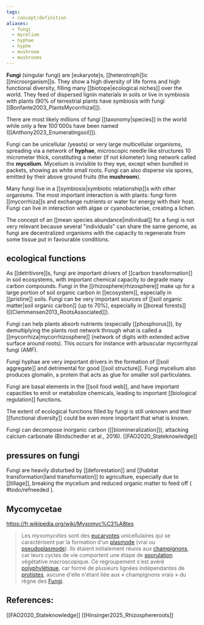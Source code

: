 ```yaml
---
tags:
  - concept/definition
aliases:
  - fungi
  - mycelium
  - hyphae
  - hyphe
  - mushroom
  - mushrooms
---
```

**Fungi** (singular fungi) are [eukaryote]s, [[heterotroph]]ic [[microorganism]]s. They show a high diversity of life forms and high functional diversity, filling many [[biotope|ecological niches]] over the world. They feed of dispersed lignin materials in soils or live in symbiosis with plants (90% of terrestrial plants have symbiosis with fungi [[Bonfante2003_PlantsMycorrhizal]]).

There are most likely millions of fungi [[taxonomy|species]] in the world while only a few 100'000s have been named ([[Anthony2023_Enumeratingsoil]]).

Fungi can be unicellular (yeasts) or very large multicellular organisms, spreading via a network of **hyphae**, microscopic needle like structures 10 micrometer thick, constituting a meter (if not kilometer) long network called the **mycelium**. Mycelium is invisible to they eye, except when bundled in packets, showing as white small roots. Fungi can also disperse via spores, emitted by their above ground fruits (the **mushroom**). 

Many fungi live in a [[symbiosis|symbiotic relationship]]s with other organisms. The most important interaction is with plants: fungi form [[mycorrhiza]]s and exchange nutrients or water for energy with their host. Fungi can live in interaction with algae or cyanobacteriae, creating a lichen.

The concept of an [[mean species abundance|individual]] for a fungi is not very relevant because several "individuals" can share the same genome, as fungi are decentralized organisms with the capacity to regenerate from some tissue put in favourable conditions.
## ecological functions 
As [[detritivore]]s, fungi are important drivers of [[carbon transformation]] in soil ecosystems, with important chemical capacity to degrade many carbon compounds. Fungi in the [[rhizosphere|rhizosphere]] make up for a large portion of soil organic carbon in [[ecosystem]], especially in [[pristine]] soils.
Fungi can be very important sources of [[soil organic matter|soil organic carbon]] (up to 70%), especially in [[boreal forests]] ([[Clemmensen2013_RootsAssociated]]).

Fungi can help plants absorb nutrients (especially [[phosphorus]]), by demultiplying the plants root network through what is called a [[mycorrhiza|mycorrhizosphere]] (network of digits with extended active surface around roots). This occurs for instance with arbuscular mycorrhyzal fungi (AMF).

Fungi hyphae are very important drivers in the formation of [[soil aggregate]] and detrimental for good [[soil structure]]. Fungi mycelium also produces glomalin, a protein that acts as glue for smaller soil particulates.

Fungi are basal elements in the [[soil food web]], and have important capacities to emit or metabolize chemicals, leading to important [[biological regulation]] functions.

The extent of ecological functions filled by fungi is still unknown and their [[functional diversity]] could be even more important that what is known.

Fungi can decompose inorganic carbon ([[biomineralization]]), attacking calcium carbonate (Bindschedler et al., 2016). [[FAO2020_Stateknowledge]]
## pressures on fungi
Fungi are heavily disturbed by [[deforestation]] and [[habitat transformation|land transformation]] to agriculture, especially due to [[tillage]], breaking the mycelium and reduced organic matter to feed off ( #todo/refneeded ).
## Mycomycetae
https://fr.wikipedia.org/wiki/Myxomyc%C3%A8tes
> Les *myxomycètes* sont des [eucaryotes](https://fr.wikipedia.org/wiki/Eukaryota "Eukaryota") unicellulaires qui se caractérisent par la formation d'un [plasmode](https://fr.wikipedia.org/wiki/Plasmode "Plasmode") (vrai ou [pseudoplasmode](https://fr.wikipedia.org/w/index.php?title=Pseudoplasmode&action=edit&redlink=1 "Pseudoplasmode (page inexistante)")). Ils étaient initialement réunis aux [champignons](https://fr.wikipedia.org/wiki/Champignon "Champignon"), car leurs cycles de vie comportent une étape de [sporulation](https://fr.wikipedia.org/wiki/Sporulation "Sporulation") végétative macroscopique. Ce regroupement s'est avéré [polyphylétique](https://fr.wikipedia.org/wiki/Polyphyl%C3%A9tique "Polyphylétique"), car formé de plusieurs lignées indépendantes de [protistes](https://fr.wikipedia.org/wiki/Protiste "Protiste"), aucune d'elle n'étant liée aux « champignons vrais » du règne des [Fungi](https://fr.wikipedia.org/wiki/Fungi "Fungi").

## References:
[[FAO2020_Stateknowledge]]
[[Hinsinger2025_Rhizosphereroots]]